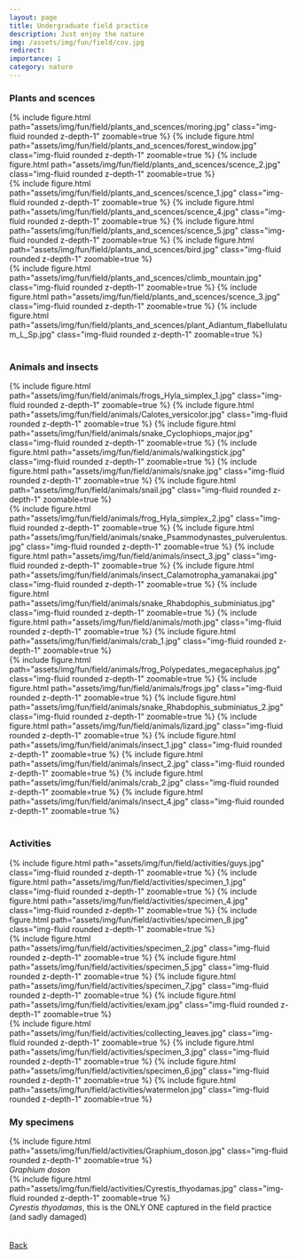 ```yaml
---
layout: page
title: Undergraduate field practice
description: Just enjoy the nature
img: /assets/img/fun/field/cov.jpg
redirect: 
importance: 1
category: nature
---
```


### Plants and scences

<div class="row mt-3 text-center">
    <div class="col-sm mt-3 mt-md-0">
    {% include figure.html path="assets/img/fun/field/plants_and_scences/moring.jpg" class="img-fluid rounded z-depth-1" zoomable=true %}
    {% include figure.html path="assets/img/fun/field/plants_and_scences/forest_window.jpg" class="img-fluid rounded z-depth-1" zoomable=true %}
    {% include figure.html path="assets/img/fun/field/plants_and_scences/scence_2.jpg" class="img-fluid rounded z-depth-1" zoomable=true %}
    </div>
    <div class="col-sm mt-3 mt-md-0">
    {% include figure.html path="assets/img/fun/field/plants_and_scences/scence_1.jpg" class="img-fluid rounded z-depth-1" zoomable=true %}
    {% include figure.html path="assets/img/fun/field/plants_and_scences/scence_4.jpg" class="img-fluid rounded z-depth-1" zoomable=true %}
    {% include figure.html path="assets/img/fun/field/plants_and_scences/scence_5.jpg" class="img-fluid rounded z-depth-1" zoomable=true %}
    {% include figure.html path="assets/img/fun/field/plants_and_scences/bird.jpg" class="img-fluid rounded z-depth-1" zoomable=true %}
    </div> 
    <div class="col-sm mt-3 mt-md-0">
    {% include figure.html path="assets/img/fun/field/plants_and_scences/climb_mountain.jpg" class="img-fluid rounded z-depth-1" zoomable=true %}
    {% include figure.html path="assets/img/fun/field/plants_and_scences/scence_3.jpg" class="img-fluid rounded z-depth-1" zoomable=true %}
    {% include figure.html path="assets/img/fun/field/plants_and_scences/plant_Adiantum_flabellulatum_L_Sp.jpg" class="img-fluid rounded z-depth-1" zoomable=true %}
    </div>
</div>

<br/>

### Animals and insects

<div class="row mt-3 text-center">
    <div class="col-sm mt-3 mt-md-0">
    {% include figure.html path="assets/img/fun/field/animals/frogs_Hyla_simplex_1.jpg" class="img-fluid rounded z-depth-1" zoomable=true %}
    {% include figure.html path="assets/img/fun/field/animals/Calotes_versicolor.jpg" class="img-fluid rounded z-depth-1" zoomable=true %}
    {% include figure.html path="assets/img/fun/field/animals/snake_Cyclophiops_major.jpg" class="img-fluid rounded z-depth-1" zoomable=true %}
    {% include figure.html path="assets/img/fun/field/animals/walkingstick.jpg" class="img-fluid rounded z-depth-1" zoomable=true %}
    {% include figure.html path="assets/img/fun/field/animals/snake.jpg" class="img-fluid rounded z-depth-1" zoomable=true %}
    {% include figure.html path="assets/img/fun/field/animals/snail.jpg" class="img-fluid rounded z-depth-1" zoomable=true %}
    </div>
    <div class="col-sm mt-3 mt-md-0">
    {% include figure.html path="assets/img/fun/field/animals/frog_Hyla_simplex_2.jpg" class="img-fluid rounded z-depth-1" zoomable=true %}
    {% include figure.html path="assets/img/fun/field/animals/snake_Psammodynastes_pulverulentus.jpg" class="img-fluid rounded z-depth-1" zoomable=true %}
    {% include figure.html path="assets/img/fun/field/animals/insect_3.jpg" class="img-fluid rounded z-depth-1" zoomable=true %}
    {% include figure.html path="assets/img/fun/field/animals/insect_Calamotropha_yamanakai.jpg" class="img-fluid rounded z-depth-1" zoomable=true %}
    {% include figure.html path="assets/img/fun/field/animals/snake_Rhabdophis_subminiatus.jpg" class="img-fluid rounded z-depth-1" zoomable=true %}
    {% include figure.html path="assets/img/fun/field/animals/moth.jpg" class="img-fluid rounded z-depth-1" zoomable=true %}
    {% include figure.html path="assets/img/fun/field/animals/crab_1.jpg" class="img-fluid rounded z-depth-1" zoomable=true %}
    </div>
    <div class="col-sm mt-3 mt-md-0">
    {% include figure.html path="assets/img/fun/field/animals/frog_Polypedates_megacephalus.jpg" class="img-fluid rounded z-depth-1" zoomable=true %}
    {% include figure.html path="assets/img/fun/field/animals/frogs.jpg" class="img-fluid rounded z-depth-1" zoomable=true %}
    {% include figure.html path="assets/img/fun/field/animals/snake_Rhabdophis_subminiatus_2.jpg" class="img-fluid rounded z-depth-1" zoomable=true %}
    {% include figure.html path="assets/img/fun/field/animals/lizard.jpg" class="img-fluid rounded z-depth-1" zoomable=true %}
    {% include figure.html path="assets/img/fun/field/animals/insect_1.jpg" class="img-fluid rounded z-depth-1" zoomable=true %}
    {% include figure.html path="assets/img/fun/field/animals/insect_2.jpg" class="img-fluid rounded z-depth-1" zoomable=true %}
    {% include figure.html path="assets/img/fun/field/animals/crab_2.jpg" class="img-fluid rounded z-depth-1" zoomable=true %}
    {% include figure.html path="assets/img/fun/field/animals/insect_4.jpg" class="img-fluid rounded z-depth-1" zoomable=true %}
    </div>
</div>

<br/>

### Activities
<div class="row mt-3 text-center">
    <div class="col-sm mt-3 mt-md-0">
    {% include figure.html path="assets/img/fun/field/activities/guys.jpg" class="img-fluid rounded z-depth-1" zoomable=true %}
    {% include figure.html path="assets/img/fun/field/activities/specimen_1.jpg" class="img-fluid rounded z-depth-1" zoomable=true %}
    {% include figure.html path="assets/img/fun/field/activities/specimen_4.jpg" class="img-fluid rounded z-depth-1" zoomable=true %}
    {% include figure.html path="assets/img/fun/field/activities/specimen_8.jpg" class="img-fluid rounded z-depth-1" zoomable=true %}
    </div>
    <div class="col-sm mt-3 mt-md-0">
    {% include figure.html path="assets/img/fun/field/activities/specimen_2.jpg" class="img-fluid rounded z-depth-1" zoomable=true %}
    {% include figure.html path="assets/img/fun/field/activities/specimen_5.jpg" class="img-fluid rounded z-depth-1" zoomable=true %}
    {% include figure.html path="assets/img/fun/field/activities/specimen_7.jpg" class="img-fluid rounded z-depth-1" zoomable=true %}
    {% include figure.html path="assets/img/fun/field/activities/exam.jpg" class="img-fluid rounded z-depth-1" zoomable=true %}
    </div>
    <div class="col-sm mt-3 mt-md-0">
    {% include figure.html path="assets/img/fun/field/activities/collecting_leaves.jpg" class="img-fluid rounded z-depth-1" zoomable=true %}
    {% include figure.html path="assets/img/fun/field/activities/specimen_3.jpg" class="img-fluid rounded z-depth-1" zoomable=true %}
    {% include figure.html path="assets/img/fun/field/activities/specimen_6.jpg" class="img-fluid rounded z-depth-1" zoomable=true %}
    {% include figure.html path="assets/img/fun/field/activities/watermelon.jpg" class="img-fluid rounded z-depth-1" zoomable=true %}
    </div>
</div>

### My specimens
<div class="row mt-2 text-center">
<div class="col-sm mt-2 mt-md-0">
{% include figure.html path="assets/img/fun/field/activities/Graphium_doson.jpg" class="img-fluid rounded z-depth-1" zoomable=true %}
<div class="caption"><i>Graphium doson</i></div>
</div>
<div class="col-sm mt-2 mt-md-0">
{% include figure.html path="assets/img/fun/field/activities/Cyrestis_thyodamas.jpg" class="img-fluid rounded z-depth-1" zoomable=true %}
<div class="caption"><i>Cyrestis thyodamas</i>, this is the ONLY ONE captured in the field practice (and sadly damaged)</div>
</div>
</div>

<br/>

<br/>
<a href="/fun/"><u>Back</u></a>